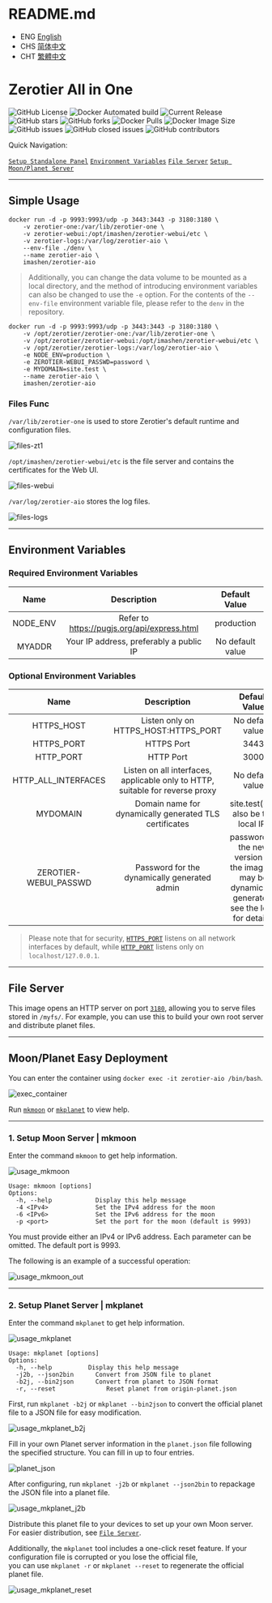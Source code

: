 # README.md
- ENG [English](doc/README_ENG.md)
- CHS [简体中文](doc/README_CHS.md)
- CHT [繁體中文](doc/README_CHT.md)

# Zerotier All in One

![GitHub License](https://img.shields.io/github/license/imashen/zerotier-aio)
![Docker Automated build](https://img.shields.io/docker/automated/imashen/zerotier-aio)
![Current Release](https://img.shields.io/github/v/release/imashen/zerotier-aio.svg)
![GitHub stars](https://img.shields.io/github/stars/imashen/zerotier-aio?style=social)
![GitHub forks](https://img.shields.io/github/forks/imashen/zerotier-aio?style=social)
![Docker Pulls](https://img.shields.io/docker/pulls/imashen/zerotier-aio)
![Docker Image Size](https://img.shields.io/docker/image-size/imashen/zerotier-aio/latest)
![GitHub issues](https://img.shields.io/github/issues/imashen/zerotier-aio)
![GitHub closed issues](https://img.shields.io/github/issues-closed/imashen/zerotier-aio)
![GitHub contributors](https://img.shields.io/github/contributors/imashen/zerotier-aio)

Quick Navigation:

[`Setup Standalone Panel`](#usage "Go to definition")
[`Environment Variables`](#env "Go to definition")
[`File Server`](#fileserver "Go to definition")
[`Setup Moon/Planet Server`](#mkmoon "Go to definition")

****

## <a id="usage">Simple Usage</a>

```
docker run -d -p 9993:9993/udp -p 3443:3443 -p 3180:3180 \
    -v zerotier-one:/var/lib/zerotier-one \
    -v zerotier-webui:/opt/imashen/zerotier-webui/etc \
    -v zerotier-logs:/var/log/zerotier-aio \
    --env-file ./denv \
    --name zerotier-aio \
    imashen/zerotier-aio
```

> Additionally, you can change the data volume to be mounted as a local directory, and the method of introducing environment variables can also be changed to use the `-e` option. For the contents of the `--env-file` environment variable file, please refer to the `denv` in the repository.

```
docker run -d -p 9993:9993/udp -p 3443:3443 -p 3180:3180 \
    -v /opt/zerotier/zerotier-one:/var/lib/zerotier-one \
    -v /opt/zerotier/zerotier-webui:/opt/imashen/zerotier-webui/etc \
    -v /opt/zerotier/zerotier-logs:/var/log/zerotier-aio \
    -e NODE_ENV=production \
    -e ZEROTIER-WEBUI_PASSWD=password \
    -e MYDOMAIN=site.test \
    --name zerotier-aio \
    imashen/zerotier-aio
```

### Files Func

`/var/lib/zerotier-one` is used to store Zerotier's default runtime and configuration files.

![files-zt1](/doc/bash/files-zt1.png)

`/opt/imashen/zerotier-webui/etc` is the file server and contains the certificates for the Web UI.

![files-webui](/doc/bash/files-webui.png)

`/var/log/zerotier-aio` stores the log files.

![files-logs](/doc/bash/files-logs.png)

****

## <a id="env">Environment Variables</a>

### Required Environment Variables

| Name | Description | Default Value |
|:--------:|:--------:|:--------:|
| NODE_ENV | Refer to https://pugjs.org/api/express.html | production |
| MYADDR | Your IP address, preferably a public IP | No default value |

### Optional Environment Variables

| Name | Description | Default Value |
|:--------:|:--------:|:--------:|
| HTTPS_HOST | Listen only on HTTPS_HOST:HTTPS_PORT | No default value |
| <a id="https_port">HTTPS_PORT</a> | HTTPS Port | 3443 |
| <a id="http_port">HTTP_PORT</a> | HTTP Port | 3000 |
| HTTP_ALL_INTERFACES | Listen on all interfaces, applicable only to HTTP, suitable for reverse proxy | No default value |
| MYDOMAIN | Domain name for dynamically generated TLS certificates | site.test(can also be the local IP) |
| ZEROTIER-WEBUI_PASSWD | Password for the dynamically generated admin | password(in the new version of the image, it may be dynamically generated; see the logs for details) |

> Please note that for security, [`HTTPS_PORT`](#https_port "Go to definition") listens on all network interfaces by default, while [`HTTP_PORT`](#http_port "Go to definition") listens only on `localhost/127.0.0.1`.

****

## <a id="fileserver">File Server</a>

This image opens an HTTP server on port [`3180`](#usage "Go to definition"), allowing you to serve files stored in `/myfs/`. For example, you can use this to build your own root server and distribute planet files.

****

## Moon/Planet Easy Deployment

You can enter the container using `docker exec -it zerotier-aio /bin/bash`.

![exec_container](/doc/bash/exec_container.png)

Run [`mkmoon`](#mkmoon "Go to definition") or [`mkplanet`](#mkplanet "Go to definition") to view help.

****

### <a id="mkmoon">1. Setup Moon Server | mkmoon</a>
Enter the command `mkmoon` to get help information.

![usage_mkmoon](/doc/bash/usage_mkmoon.png)

```
Usage: mkmoon [options]
Options:
  -h, --help            Display this help message
  -4 <IPv4>             Set the IPv4 address for the moon
  -6 <IPv6>             Set the IPv6 address for the moon
  -p <port>             Set the port for the moon (default is 9993)
```

You must provide either an IPv4 or IPv6 address. Each parameter can be omitted. The default port is 9993.

The following is an example of a successful operation:

![usage_mkmoon_out](/doc/bash/usage_mkmoon_out.png)

****

### <a id="mkplanet">2. Setup Planet Server | mkplanet</a>
Enter the command `mkplanet` to get help information.

![usage_mkplanet](/doc/bash/usage_mkplanet.png)

```
Usage: mkplanet [options]
Options:
  -h, --help          Display this help message
  -j2b, --json2bin      Convert from JSON file to planet
  -b2j, --bin2json      Convert from planet to JSON format
  -r, --reset              Reset planet from origin-planet.json
```

First, run `mkplanet -b2j` or `mkplanet --bin2json` to convert the official planet file to a JSON file for easy modification.

![usage_mkplanet_b2j](/doc/bash/usage_mkplanet_b2j.png)

Fill in your own Planet server information in the `planet.json` file following the specified structure. You can fill in up to four entries.

![planet_json](/doc/bash/planet_json.png)

After configuring, run `mkplanet -j2b` or `mkplanet --json2bin` to repackage the JSON file into a planet file.

![usage_mkplanet_j2b](/doc/bash/usage_mkplanet_j2b.png)

Distribute this planet file to your devices to set up your own Moon server. For easier distribution, see [`File Server`](#fileserver "Go to definition").

Additionally, the `mkplanet` tool includes a one-click reset feature. If your configuration file is corrupted or you lose the official file, </br>you can use `mkplanet -r` or `mkplanet --reset` to regenerate the official planet file.

![usage_mkplanet_reset](/doc/bash/usage_mkplanet_reset.png)